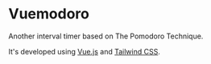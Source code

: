 # Vuemodoro

Another interval timer based on The Pomodoro Technique.

It's developed using [Vue.js](https://vuejs.org/) and [Tailwind CSS](https://tailwindcss.com).
